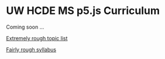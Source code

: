 # UW HCDE MS p5.js Curriculum

Coming soon ...

[Extremely rough topic list](TopicList.md)

[Fairly rough syllabus](Syllabus.md)
